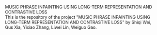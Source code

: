 MUSIC PHRASE INPAINTING USING LONG-TERM REPRESENTATION AND CONTRASTIVE LOSS  
This is the repository of the project "MUSIC PHRASE INPAINTING USING LONG-TERM REPRESENTATION AND CONTRASTIVE LOSS" by Shiqi Wei, Gus Xia, Yixiao Zhang, Liwei Lin, Weiguo Gao.
